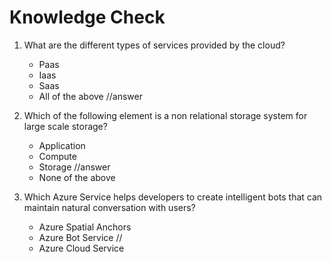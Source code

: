 # Knowledge Check

1. What are the different types of services provided by the cloud?
   * Paas
   * Iaas
   * Saas
   * All of the above //answer

2. Which of the following element is a non relational storage system for large scale storage?
   * Application
   * Compute
   * Storage //answer
   * None of the above

3. Which Azure Service helps developers to create intelligent bots that can maintain natural conversation with users?

    * Azure Spatial Anchors
    * Azure Bot Service //
    * Azure Cloud Service
